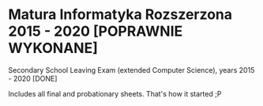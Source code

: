 # Matura Informatyka Rozszerzona 2015 - 2020 [POPRAWNIE WYKONANE]

Secondary School Leaving Exam (extended Computer Science), years 2015 - 2020 [DONE]

Includes all final and probationary sheets. That's how it started ;P
